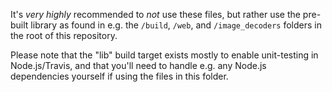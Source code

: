 It's *very highly* recommended to *not* use these files, but rather use the
pre-built library as found in e.g. the `/build`, `/web`, and `/image_decoders`
folders in the root of this repository.

Please note that the "lib" build target exists mostly to enable unit-testing in
Node.js/Travis, and that you'll need to handle e.g. any Node.js dependencies
yourself if using the files in this folder.
